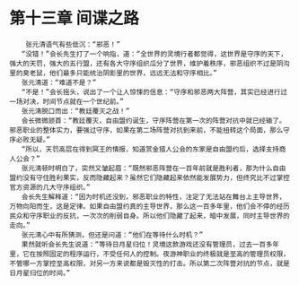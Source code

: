 # 第十三章 间谍之路
        张元清语气有些低沉：“邪恶！”
       “没错！”会长先生打了一个响指，道：“全世界的灵境行者都觉得，这世界是守序的天下，强大的天罚，强大的五行盟，还有各大守序组织瓜分了世界，维护着秩序，邪恶组织不过是阴沟里的臭老鼠，他们最多只能统治阴影里的世界，远远无法和守序相比。”
       张元清道：“难道不是？”
       “不是！”会长摇头，说出了一个让人惊悚的信息：“守序和邪恶两大阵营，其实已经进行过一场对决，时间节点就在一个世纪前。”
       张元清脱口而出：“教廷覆灭之战！”
       会长微微颔首：“教廷覆灭，自由盟约诞生，守序阵营在第一次的阵营对抗中就已经输了。邪恶职业的整体实力，要强过守序，如果在第二场阵营对抗到来前，不能扭转这个局面，那么守序必败无疑。”
       “所以，天罚高层在得到冥王的情报，知道赏金猎人公会的东家是自由盟约后，选择支持商人公会？”
       张元清顿时明白了，突然又皱起眉：“既然邪恶阵营在一百年前就是胜利者，那为什么自由盟约没有守住胜利果实，反而隐藏起来？虽然它们隐藏起来依然能发展势力，但终究比不过掌控官方资源的几大守序组织。”
       会长先生解释道：“因为时机还没到，邪恶职业的特性，注定了无法站在舞台上主导世界，万物向阳而生，这是定律。如果自由盟约真的主导世界，那么这一百多年里，他们会不停的经历民众和守序职业的反抗，一次次的削弱自身。所以他们隐藏了起来，暗中发展，同时主导世界的走向。”
       张元清心中有所猜测，但还是问道：“他们在等待什么时机？”
       果然就听会长先生说道：“等待日月星归位！灵境这款游戏还没有管理员，过去一百多年里，它在按照固定的程序运行，不受任何人的控制。夜游神职业的终极就是至高的管理员权限，不管哪一方掌控至高权限，对另一方来说都是毁灭性的打击。所以第二次阵营对抗的节点，就是日月星归位的时间。”